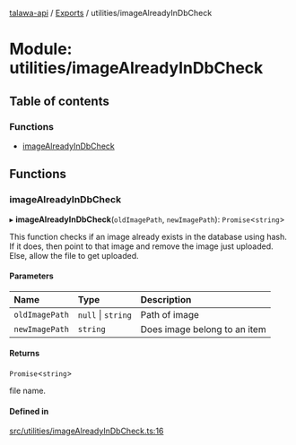 [talawa-api](../README.md) / [Exports](../modules.md) / utilities/imageAlreadyInDbCheck

# Module: utilities/imageAlreadyInDbCheck

## Table of contents

### Functions

- [imageAlreadyInDbCheck](utilities_imageAlreadyInDbCheck.md#imagealreadyindbcheck)

## Functions

### imageAlreadyInDbCheck

▸ **imageAlreadyInDbCheck**(`oldImagePath`, `newImagePath`): `Promise`\<`string`\>

This function checks if an image already exists in the database using hash.
If it does, then point to that image and remove the image just uploaded.
Else, allow the file to get uploaded.

#### Parameters

| Name | Type | Description |
| :------ | :------ | :------ |
| `oldImagePath` | ``null`` \| `string` | Path of image |
| `newImagePath` | `string` | Does image belong to an item |

#### Returns

`Promise`\<`string`\>

file name.

#### Defined in

[src/utilities/imageAlreadyInDbCheck.ts:16](https://github.com/PalisadoesFoundation/talawa-api/blob/ae7aa4f/src/utilities/imageAlreadyInDbCheck.ts#L16)
